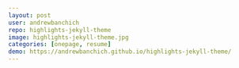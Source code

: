 ```yaml
---
layout: post
user: andrewbanchich
repo: highlights-jekyll-theme
image: highlights-jekyll-theme.jpg
categories: [onepage, resume]
demo: https://andrewbanchich.github.io/highlights-jekyll-theme/
---
```


